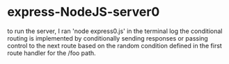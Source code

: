 # express-NodeJS-server0
 to run the server, I ran 'node express0.js' in the terminal log
 the conditional routing is implemented by conditionally sending responses or passing control to the next route based on the random condition defined in the first route handler for the /foo path.
 
